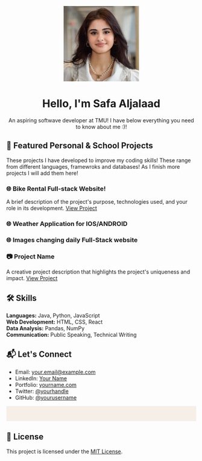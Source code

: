 <!-- Header Section -->
<p align="center">
  <img src="me.jpg" alt="Your Name" width="200">
</p>
<h1 align="center">
  Hello, I'm Safa Aljalaad
</h1>
<p align="center">
  An aspiring softwave developer at TMU! I have below everything you need to know about me :)!
</p>

<!-- Badges/Stats/Intro Section -->

<!-- Projects Section -->
## 🚀 Featured Personal & School Projects
These projects I have developed to improve my coding skills! These range from different languages, framewroks and databases! As I finish more projects I will add them here!
### 🌐 Bike Rental Full-stack Website!
A brief description of the project's purpose, technologies used, and your role in its development.
[View Project](https://github.com/yourusername/project1)
### 🌐 Weather Application for IOS/ANDROID
### 🌐 Images changing daily Full-Stack website
### 📷 Project Name
A creative project description that highlights the project's uniqueness and impact.
[View Project](https://github.com/yourusername/project2)

<!-- Skills Section -->
## 🛠️ Skills

**Languages:** Java, Python, JavaScript  
**Web Development:** HTML, CSS, React  
**Data Analysis:** Pandas, NumPy  
**Communication:** Public Speaking, Technical Writing

<!-- Contact Section -->
## 📬 Let's Connect

- Email: your.email@example.com
- LinkedIn: [Your Name](https://www.linkedin.com/in/yourname)
- Portfolio: [yourname.com](https://www.yourname.com)
- Twitter: [@yourhandle](https://twitter.com/yourhandle)
- GitHub: [@yourusername](https://github.com/yourusername)

<div id="colored-section">
    <!-- Your content goes here -->
</div>

<style>
#colored-section {
    background-color: #F5EFE8; /* Replace with your desired background color */
    padding: 20px; /* Add padding for spacing */
}
</style>

<!-- Footer Section -->
## 📝 License

This project is licensed under the [MIT License](LICENSE).

